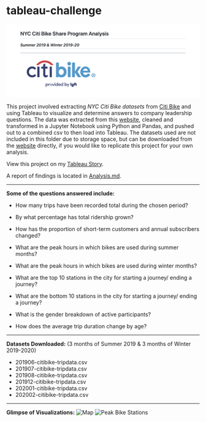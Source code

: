# tableau-challenge
![Report](images/report_screenshot.png)

This project involved extracting *NYC Citi Bike datasets* from [Citi Bike](https://ride.citibikenyc.com/system-data) and using Tableau to visualize and determine answers to company leadership questions. The data was extracted from this [website](https://ride.citibikenyc.com/system-data), cleaned and transformed in a Jupyter Notebook using Python and Pandas, and pushed out to a combined csv to then load into Tableau. The datasets used are not included in this folder due to storage space, but can be downloaded from the [website](https://ride.citibikenyc.com/system-data) directly, if you would like to replicate this project for your own analysis.

View this project on my [Tableau Story](https://public.tableau.com/app/profile/julia.brunett1429/viz/CitiBikeAnalysis_16279470544550/CitiBikeAnalysis).

A report of findings is located in [Analysis.md](./Analysis.md).

<hr>

**Some of the questions answered include:**
* How many trips have been recorded total during the chosen period?

* By what percentage has total ridership grown?

* How has the proportion of short-term customers and annual subscribers changed?

* What are the peak hours in which bikes are used during summer months?

* What are the peak hours in which bikes are used during winter months?

* What are the top 10 stations in the city for starting a journey/ ending a journey?

* What are the bottom 10 stations in the city for starting a journey/ ending a journey?

* What is the gender breakdown of active participants?

* How does the average trip duration change by age?

<hr>

**Datasets Downloaded:** (3 months of Summer 2019 & 3 months of Winter 2019-2020)
- 201906-citibike-tripdata.csv
- 201907-citibike-tripdata.csv
- 201908-citibike-tripdata.csv
- 201912-citibike-tripdata.csv
- 202001-citibike-tripdata.csv
- 202002-citibike-tripdata.csv

<hr>

**Glimpse of Visualizations:**
![Map](images/full_map)
![Peak Bike Stations](images/bike_stations)


